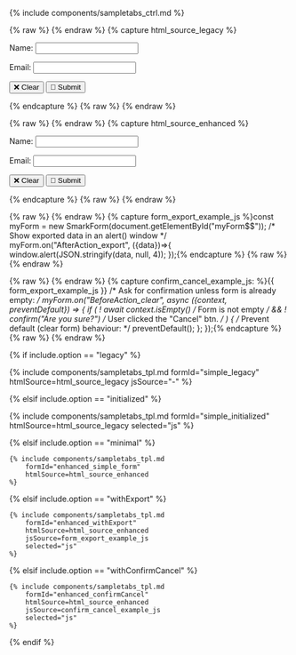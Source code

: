 
{% include components/sampletabs_ctrl.md %}

{% raw %} <!-- html_source_legacy {{{ --> {% endraw %}
{% capture html_source_legacy %}<div id="myForm$$">
    <p>
        <label for="nameField$$">Name:</label>
        <input type="text" id="nameField$$" name="name">
    </p>
    <p>
        <label for="emailField$$">Email:</label>
        <input type="email" id="emailField$$" name="email">
    </p>
    <p>
        <button>❌ Clear</button>
        <button>💾 Submit</button>
    </p>
</div>{% endcapture %}
{% raw %} <!-- }}} --> {% endraw %}

{% raw %} <!-- html_source_enhanced {{{ --> {% endraw %}
{% capture html_source_enhanced %}<div id="myForm$$">
    <p>
        <label data-smark>Name:</label>
        <input type="text" name="name" data-smark>
    </p>
    <p>
        <label data-smark>Email:</label>
        <input type="email" name="email" data-smark>
    </p>
    <p>
        <button data-smark='{"action":"clear"}'>❌ Clear</button>
        <button data-smark='{"action":"export"}'>💾 Submit</button>
    </p>
</div>{% endcapture %}
{% raw %} <!-- }}} --> {% endraw %}

{% raw %} <!-- form_export_example_js {{{ --> {% endraw %}
{% capture form_export_example_js %}const myForm = new SmarkForm(document.getElementById("myForm$$"));
/* Show exported data in an alert() window */
myForm.on("AfterAction_export", ({data})=>{
    window.alert(JSON.stringify(data, null, 4));
});{% endcapture %}
{% raw %} <!-- }}} --> {% endraw %}

{% raw %} <!-- confirm_cancel_example_js {{{ --> {% endraw %}
{% capture confirm_cancel_example_js: %}{{ form_export_example_js }}
/* Ask for confirmation unless form is already empty: */
myForm.on("BeforeAction_clear", async ({context, preventDefault}) => {
    if (
        ! await context.isEmpty()     /* Form is not empty */
        && ! confirm("Are you sure?") /* User clicked the "Cancel" btn. */
    ) {
        /* Prevent default (clear form) behaviour: */
        preventDefault();
    };
});{% endcapture %}
{% raw %} <!-- }}} --> {% endraw %}



{% if include.option == "legacy" %}

  {% include components/sampletabs_tpl.md
    formId="simple_legacy"
    htmlSource=html_source_legacy
    jsSource="-"
  %}

{% elsif include.option == "initialized" %}

  {% include components/sampletabs_tpl.md
    formId="simple_initialized"
    htmlSource=html_source_legacy
    selected="js"
  %}

{% elsif include.option == "minimal" %}

    {% include components/sampletabs_tpl.md
        formId="enhanced_simple_form"
        htmlSource=html_source_enhanced
    %}

{% elsif include.option == "withExport" %}

    {% include components/sampletabs_tpl.md
        formId="enhanced_withExport"
        htmlSource=html_source_enhanced
        jsSource=form_export_example_js
        selected="js"
    %}

{% elsif include.option == "withConfirmCancel" %}

    {% include components/sampletabs_tpl.md
        formId="enhanced_confirmCancel"
        htmlSource=html_source_enhanced
        jsSource=confirm_cancel_example_js
        selected="js"
    %}

{% endif %}
